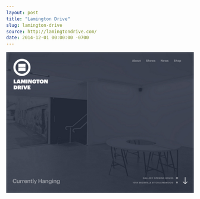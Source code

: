 ```yaml
---
layout: post
title: "Lamington Drive"
slug: lamington-drive
source: http://lamingtondrive.com/
date: 2014-12-01 00:00:00 -0700
---
```


<img src="/assets/img/screenshots/lamington-drive.jpg">
